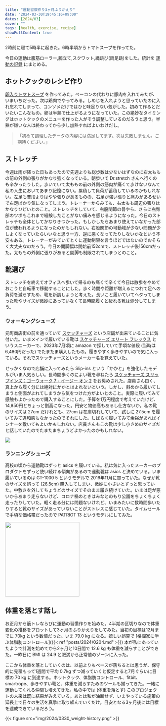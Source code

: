 ```yaml
---
title: "運動習慣作り3ヶ月ふりかえり"
date: "2024-03-30T19:45:16+09:00"
dates: [2024/03]
cover: ""
tags: [health, exercise, recipe]
showFullContent: true
---
```


2時前に寝て5時半に起きた。6時半頃からトマトスープを作ってた。

今日の運動は腹筋ローラー,腕立て,スクワット,縄跳び(両足跳)をした。統計を [運動の記録](https://docs.google.com/spreadsheets/d/1bg85QtM-LciUgey8I79uI7vW2PEwsP6TVdeIRVkACBg/edit?usp=sharing) にまとめる。

## ホットクックのレシピ作り

[卵入りトマトスープ](https://getupnote.com/share/notes/3ztcTpBat7RA2IpEjuoFzq1JKMf2/f3ccd7f3-8208-4432-93c6-83b8f9c3da10) を作ってみた。ベーコンの代わりに豚肉を入れてみたが、いまいちだった。次は鶏肉でやってみる。しめじを入れようと思っていたのに入れ忘れてしまって、コンソメだけではひと味足りない気がした。初めて作るとだいたいこんなもの。卵は半熟で仕上がるようになっていた。この絶妙なタイミングはホットクックのメニューを作った人がそう調整しているのだろうと思う。半熟が嫌いな人は終わってから少し加熱すればよいわけだし。

> 「初めて調理したデータの内容には満足してます。次は失敗しません。ご期待ください。」

## ストレッチ

今週は雨が降った日もあったので先週よりも総歩数は少ないはずなのに右太ももの前の外側の張りがかなり強くなっている。朝歩いて Dr.stretch さんへ行くのも辛かったりした。歩いていて太ももの前の外側の筋肉が痛くて歩けないなんて私の人生においてあまり記憶にない。累積して負荷が蓄積しているのかもしれない。左足も普段よりはやや張りがあるものの、右足が強い張りと痛みがあるせいで右足ばかり気になってしまう。トレーナーからみても、右太もも周辺の張りはかなりひどいとのこと。ストレッチをしていて、右股関節の骨やら、さらに右臀部のツボもこれまで経験したことがない痛みを感じるようになった。今日のストレッチも全体としてかなりきつかった。もしかしたらあまり使えていなかった部位が使われるようになったのかもしれない。右股関節の可動域が少ない問題が少しよくなっていたらいいなと思う一方、逆に悪くなってたりしないかなという不安もある。トレーナーがみていてとくに運動制限を言うほどではないのでおそらく大丈夫なのだろう。今日の開脚幅は開始前152cmで、ストレッチ後156cmだった。太ももの外側に張りがあると開脚も制限されてしまうとのこと。

## 靴選び

ストレッチを終えてオフィスへ歩いて帰るのも痛くて辛くて今日は散歩をやめておこうと自転車で移動することにした。歩く時間や距離が増えるにつれて足への負荷を減らすため、靴を新調しようと考えた。長いこと履いていてヘタってしまった靴やサイズが微妙にあっていなくて長時間履くと疲れる靴は処分してしまう。

### ウォーキングシューズ

元町商店街の前を通っていて [スケッチャーズ](https://ja.wikipedia.org/wiki/%E3%82%B9%E3%82%B1%E3%83%83%E3%83%81%E3%83%A3%E3%83%BC%E3%82%BA) という店舗が出来ていることに気付いた。いまメインで履いている靴は [スケッチャーズ エリート フレックス](https://www.skechers.jp/%E3%82%B9%E3%82%B1%E3%83%83%E3%83%81%E3%83%A3%E3%83%BC%E3%82%BA-%E3%82%A8%E3%83%AA%E3%83%BC%E3%83%88-%E3%83%95%E3%83%AC%E3%83%83%E3%82%AF%E3%82%B9---%E3%83%8F%E3%83%BC%E3%83%88%E3%83%8D%E3%83%AB/52642.html) というスニーカーで、2023年7月頃に amazon で探していて手頃な値段 (当時は6,480円だった) でたまたま購入したもの。履きやすく歩きやすいので気に入っている。それでスケッチャーズというメーカー名を覚えていた。

せっかくなので店舗に入ってみたら Slip-ins という「かかと」を強化したモデルがいま人気らしい。長時間歩くのによい靴を尋ねたら [スケッチャーズ スリップインズ：ゴーウォーク 7 - イージー オン 2](https://www.skechers.jp/%E3%82%B9%E3%82%B1%E3%83%83%E3%83%81%E3%83%A3%E3%83%BC%E3%82%BA-%E3%82%B9%E3%83%AA%E3%83%83%E3%83%97%E3%82%A4%E3%83%B3%E3%82%BA%EF%BC%9A%E3%82%B4%E3%83%BC%E3%82%A6%E3%82%A9%E3%83%BC%E3%82%AF-7---%E3%82%A4%E3%83%BC%E3%82%B8%E3%83%BC-%E3%82%AA%E3%83%B3-2/216641_BKW.html) をお奨めされた。店員さん曰く、真上から履く分には絶対にかかとはよれないという。しかし、斜めから履いてしまうと側面がよれてしまうから気をつけた方がよいとのこと。実際に履いてみて感触もよかったので購入することにした。予算を1万円程度で考えていたけど、14,850円とちょっと割高になった。円安と物価高もあるし仕方ないか。私の靴のサイズは 27cm だけれども、27cm は在庫切れしていて、試しに 27.5cm を履いてみて違和感もなかったのでそれにした。しばらく履いてみて余裕があればインナーを敷いてもよいかもしれない。店員さんもこの靴は少し小さめのサイズだと話していたのでたまたまちょうどよかったのかもしれない。

<img src="https://www.skechers.jp/dw/image/v2/BDCN_PRD/on/demandware.static/-/Sites-skechers-master/default/dwb59e989e/images/large/216641_BKW.jpg?sw=240" />

### ランニングシューズ

高校の頃から運動靴はずっと asics を履いている。私は気に入ったメーカーのプロダクトをずっと使い続ける傾向があるので運動靴は asics と決めている。いま履いているのは GT-1000 5 というモデルで 2016年11月に買っていた。なぜか靴のサイズを誤って (26.5cm) 購入してしまい、微妙に小さいとずっと思っていた。中敷きを外してちょうどのサイズでそのまま履き続けていた。いまは足が悪いからあまり走らないけど、コロナ禍のときはみなとのもり公園をちょくちょく走ったりしていた。軽く走る分には問題ないけれど、いまみたいに数時間歩いたりすると靴のサイズがあっていないことがストレスに感じていた。タイムセールで手頃な価格帯だったので PATRIOT 13 というモデルにしてみた。

<img src="https://m.media-amazon.com/images/I/71VMwBHcTZL._AC_SY695_.jpg" width=240 />

## 体重を落とす話し

お正月から筋トレならびに運動の習慣作りを始めた。4半期の区切りなので体重変化の推移をプロットして3ヶ月のふりかえりをしてみた。当初の目標は12月までに 70kg という数値だった。いま 79.0 kg になる。嬉しい誤算で [格闘家に学ぶ体脂肪コントロール]({{< ref "posts/2024/0204.md" >}}) 本が私にあっていたようで計測を始めてから2ヶ月と10日間で 12.6 kg も体重を減らすことができた。一昨日に BMI は 24.9 と肥満から正常値のゾーンに入った。

ここから体重を落としていくのは、以前よりもペースが落ちるとは思うが、保守的に見積もって1週間で平均 0.7kg ずつ減っていくと仮定すると7月ぐらいに目標の 70 kg に到達する。ホットクック、体脂肪コントロール、fitbit、smartrope、歩きやすい靴と、体重を減らすためのツールも揃ってきた。一緒に運動してくれる仲間も増えてきた。私の中では (体重を落とす) このプロジェクトの未来は既に結果がみえている。あとは私が油断せず、いまやっている施策の延長上で日々の生活を真摯に取り組んでいくだけ。目安となる3ヶ月後には目標を達成できているだろう。

{{< figure src="img/2024/0330_weight-history.png" >}}
